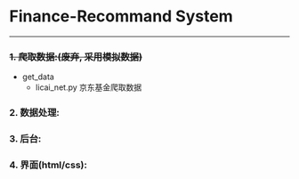 # Finance-Recommand System
---

### <del> 1. 爬取数据:(废弃, 采用模拟数据) </del>
  - get_data
    - licai_net.py  京东基金爬取数据

### 2. 数据处理:
	
	

### 3. 后台:
	
	

### 4. 界面(html/css):
	

	
